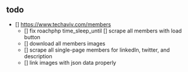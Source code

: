 ## todo

-   [] https://www.techaviv.com/members
    -   [] fix roachphp time_sleep_until
        [] scrape all members with load button
    -   [] download all members images
    -   [] scrape all single-page members for linkedIn, twitter, and description
    -   [] link images with json data properly
